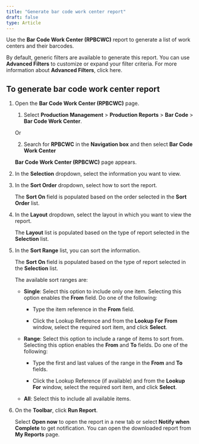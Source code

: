 ```yaml
---
title: "Generate bar code work center report"
draft: false
type: Article
---
```


Use the **Bar Code Work Center (RPBCWC)** report to generate a list of work centers and their barcodes.

By default, generic filters are available to generate this report. You can use **Advanced Filters** to customize or expand your filter criteria. For more information about **Advanced Filters**, click here.

## To generate bar code work center report

1. Open the **Bar Code Work Center (RPBCWC)** page.

    1. Select **Production Management** > **Production Reports** > **Bar Code** > **Bar Code Work Center**.

    Or

    2. Search for **RPBCWC** in the **Navigation box** and then select  **Bar Code Work Center**

    **Bar Code Work Center (RPBCWC)** page appears.

2. In the **Selection** dropdown, select the information you want to view.

3. In the **Sort Order** dropdown, select how to sort the report.

    The **Sort On** field is populated based on the order selected in the **Sort Order** list.

4. In the **Layout** dropdown, select the layout in which you want to view the report.

    The **Layout** list is populated based on the type of report selected in the **Selection** list.

5. In the **Sort Range** list, you can sort the information.

    The **Sort On** field is populated based on the type of report selected in the **Selection** list.

    The available sort ranges are:

    - **Single**: Select this option to include only one item. Selecting this option enables the **From** field. Do one of the following:

        - Type the item reference in the **From** field.

        - Click the Lookup Reference and from the **Lookup For** **From** window, select the required sort item, and click **Select**.

    - **Range**: Select this option to include a range of items to sort from. Selecting this option enables the **From** and **To** fields. Do one of the following:

        - Type the first and last values of the range in the **From** and **To** fields.

        - Click the Lookup Reference (if available) and from the **Lookup For** window, select the required sort item, and click **Select**.

    - **All**: Select this to include all available items.

6. On the **Toolbar**, click **Run Report**.

    Select **Open now** to open the report in a new tab or select **Notify when Complete** to get notification. You can open the downloaded report from **My Reports** page.

​